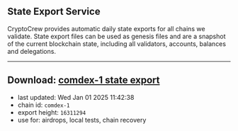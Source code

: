 ## State Export Service
CryptoCrew provides automatic daily state exports for all chains we validate. State export files can be used as genesis files and are a snapshot of the current blockchain state, including all validators, accounts, balances and delegations.

---
**Download: [comdex-1 state export](https://dl-eu2.ccvalidators.com/SERVICE/comdex/comdex-1_export_16311294.json)**
---

- last updated: Wed Jan 01 2025 11:42:38
- chain id: `comdex-1`
- export height: `16311294`
- use for: airdrops, local tests, chain recovery
